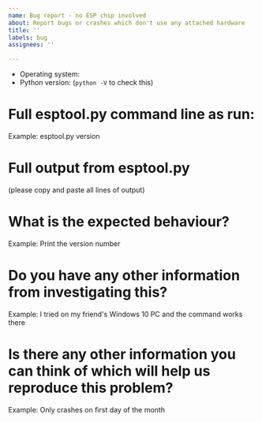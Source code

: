```yaml
---
name: Bug report - no ESP chip involved
about: Report bugs or crashes which don't use any attached hardware
title: ''
labels: bug
assignees: ''

---
```


* Operating system:
* Python version: (`python -V` to check this)

# Full esptool.py command line as run:

Example: esptool.py version


# Full output from esptool.py

(please copy and paste all lines of output)


# What is the expected behaviour?

Example: Print the version number


# Do you have any other information from investigating this?

Example: I tried on my friend's Windows 10 PC and the command works there


# Is there any other information you can think of which will help us reproduce this problem?

Example: Only crashes on first day of the month
